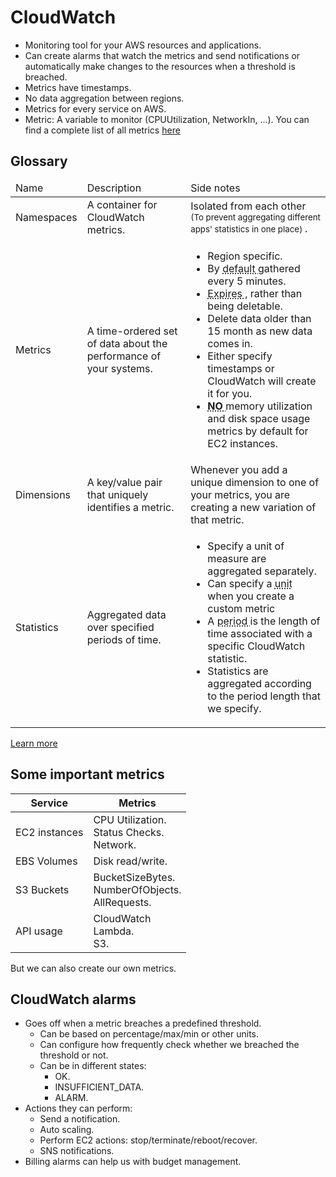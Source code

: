 # CloudWatch

- Monitoring tool for your AWS resources and applications.
- Can create alarms that watch the metrics and send notifications or automatically make changes to the resources when a threshold is breached.
- Metrics have timestamps.
- No data aggregation between regions.
- Metrics for every service on AWS.
- Metric: A variable to monitor (CPUUtilization, NetworkIn, ...). You can find a complete list of all metrics [here](https://docs.aws.amazon.com/AWSEC2/latest/UserGuide/viewing_metrics_with_cloudwatch.html)

## Glossary

<table>
  <thead>
    <tr>
      <td>Name</td>
      <td>Description</td>
      <td>Side notes</td>
    </tr>
  </thead>
  <tbody>
    <tr>
      <td>Namespaces</td>
      <td>A container for CloudWatch metrics.</td>
      <td>
        Isolated from each other
        <small>
          (To prevent aggregating different apps' statistics in one place)
        </small>
        .
      </td>
    </tr>
    <tr>
      <td>Metrics</td>
      <td>A time-ordered set of data about the performance of your systems.</td>
      <td>
        <ul>
          <li>Region specific.</li>
          <li>
            By
            <span style="
                text-decoration: underline dotted;
                text-underline-offset: 0.1em;
                cursor: help;
              "
              title="Can be changed to 1 minute, but it is more expensive."
            >
              default
            </span>
            gathered every 5 minutes.
          </li>
          <li>
            <span
              style="
                text-decoration: underline dotted;
                text-underline-offset: 0.1em;
                cursor: help;
              "
              title="After 15 month of no new data."
            >
              Expires
            </span>,
            rather than being deletable.
          </li>
          <li>Delete data older than 15 month as new data comes in.</li>
          <li>
            Either specify timestamps or CloudWatch will create it for you.
          </li>
          <li>
            <b 
              style="
                text-decoration: underline dotted;
                text-underline-offset: 0.1em;
                cursor: help;
              "
              title="Install CloudWatch Agent in your instances first"
            >
              NO
            </b>
            memory utilization and disk space usage metrics by default for
            EC2 instances.
          </li>
        </ul>
      </td>
    </tr>
    <tr>
      <td>Dimensions</td>
      <td>A key/value pair that uniquely identifies a metric.</td>
      <td>
        Whenever you add a unique dimension to one of your metrics, you are
        creating a new variation of that metric.
      </td>
    </tr>
    <tr>
      <td>Statistics</td>
      <td>Aggregated data over specified periods of time.</td>
      <td>
        <ul>
          <li>Specify a unit of measure are aggregated separately.</li>
          <li>
            Can specify a
            <span
              style="
                text-decoration: underline dotted;
                text-underline-offset: 0.1em;
                cursor: help;
              "
              title="Default unit: None"
            >
              unit
            </span>
            when you create a custom metric
          </li>
          <li>
            A
            <span
              style="
                text-decoration: underline dotted;
                text-underline-offset: 0.1em;
                cursor: help;
              "
              title="The default value is 60 seconds."
            >
              period
            </span>
            is the length of time associated with a specific CloudWatch
            statistic.
          </li>
          <li>
            Statistics are aggregated according to the period length that we
            specify.
          </li>
        </ul>
      </td>
    </tr>
  </tbody>
</table>

[Learn more](https://tutorialsdojo.com/amazon-cloudwatch/)

## Some important metrics

| Service       | Metrics                                                |
| ------------- | ------------------------------------------------------ |
| EC2 instances | CPU Utilization.<br/>Status Checks.<br/>Network.       |
| EBS Volumes   | Disk read/write.                                       |
| S3 Buckets    | BucketSizeBytes.<br/>NumberOfObjects.<br/>AllRequests. |
| API usage     | CloudWatch<br/>Lambda.<br/>S3.                         |

But we can also create our own metrics.

## CloudWatch alarms

- Goes off when a metric breaches a predefined threshold.
  - Can be based on percentage/max/min or other units.
  - Can configure how frequently check whether we breached the threshold or not.
  - Can be in different states:
    - OK.
    - INSUFFICIENT_DATA.
    - ALARM.
- Actions they can perform:
  - Send a notification.
  - Auto scaling.
  - Perform EC2 actions: stop/terminate/reboot/recover.
  - SNS notifications.
- Billing alarms can help us with budget management.
